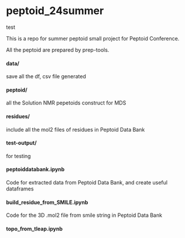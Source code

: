 # peptoid_24summer

test

This is a repo for summer peptoid small project for Peptoid Conference.

All the peptoid are prepared by prep-tools.

#### data/
save all the df, csv file generated

#### peptoid/
all the Solution NMR pepetoids construct for MDS

#### residues/
include all the mol2 files of residues in Peptoid Data Bank

#### test-output/
for testing 

#### peptoiddatabank.ipynb
Code for extracted data from Peptoid Data Bank, and create useful dataframes

#### build_residue_from_SMILE.ipynb

Code for the 3D .mol2 file from smile string in Peptoid Data Bank 

#### topo_from_tleap.ipynb


